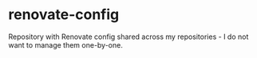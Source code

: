 # renovate-config
Repository with Renovate config shared across my repositories - I do not want to manage them one-by-one.
